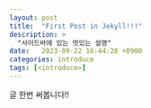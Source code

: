 ```yaml
---
layout: post
title:  "First Post in Jekyll!!!"
description: >
  "사이드바에 있는 멋있는 설명"
date:   2023-09-22 16:44:28 +0900
categories: introduce
tags: [<introduce>]
---
```

글 한번 써봅니다!!
